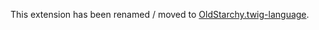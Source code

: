 This extension has been renamed / moved to <a href="https://marketplace.visualstudio.com/items?itemName=OldStarchy.twig-language">OldStarchy.twig-language</a>.
